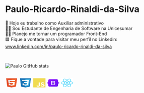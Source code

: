 # Paulo-Ricardo-Rinaldi-da-Silva
🤵 Hoje eu trabalho como Auxiliar administrativo
<br>
👨‍🎓 Sou Estudante de Engenharia de Software na Unicesumar
<br>
👨‍💻 Planejo me tornar um programador Front-End
<br>
🟦 Fique a vontade para visitar meu perfil no Linkedin: www.linkedin.com/in/paulo-ricardo-rinaldi-da-silva

<br>

![Paulo GitHub stats](https://github-readme-stats.vercel.app/api?username=PAULO_O_DEV_icons=true&theme=tokyonight)

<div style="display: inline_block"><br>
  <img align="center" alt="Paulo-HTML" height="30" width="40" src="https://raw.githubusercontent.com/devicons/devicon/master/icons/html5/html5-original.svg">
  <img align="center" alt="Paulo-CSS" height="30" width="40" src="https://raw.githubusercontent.com/devicons/devicon/master/icons/css3/css3-original.svg">
  <img align="center" alt="Paulo-Js" height="30" width="40" src="https://raw.githubusercontent.com/devicons/devicon/master/icons/javascript/javascript-plain.svg">
  <img align="center" alt="Paulo-Bootstrap" height="30" width="40" src="https://raw.githubusercontent.com/devicons/devicon/master/icons/bootstrap/bootstrap-original.svg">
  <img align="center" alt="Paulo-react" height="30" width="40" src="https://raw.githubusercontent.com/devicons/devicon/master/icons/react/react-original.svg">
</div>
